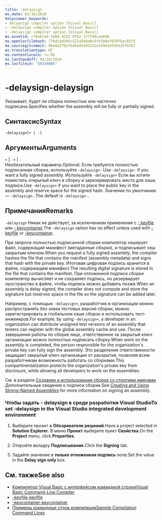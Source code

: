 ```yaml
---
title: -delaysign
ms.date: 03/10/2018
helpviewer_keywords:
- delaysign compiler option [Visual Basic]
- -delaysign compiler option [Visual Basic]
- -delaysign compiler option [Visual Basic]
ms.assetid: c76e61a4-1884-4252-9fb2-377f99caa690
ms.openlocfilehash: 770dcad385c522a548a0c6fd3b6ef02dfbac82f5
ms.sourcegitcommit: 0be8a279af6d8a43e03141e349d3efd5d35f8767
ms.translationtype: HT
ms.contentlocale: ru-RU
ms.lasthandoff: 04/18/2019
ms.locfileid: "59334605"
---
```

# <a name="-delaysign"></a><span data-ttu-id="f12ad-102">-delaysign</span><span class="sxs-lookup"><span data-stu-id="f12ad-102">-delaysign</span></span>
<span data-ttu-id="f12ad-103">Указывает, будет ли сборка полностью или частично подписана.</span><span class="sxs-lookup"><span data-stu-id="f12ad-103">Specifies whether the assembly will be fully or partially signed.</span></span>  
  
## <a name="syntax"></a><span data-ttu-id="f12ad-104">Синтаксис</span><span class="sxs-lookup"><span data-stu-id="f12ad-104">Syntax</span></span>  
  
```  
-delaysign[+ | -]  
```  
  
## <a name="arguments"></a><span data-ttu-id="f12ad-105">Аргументы</span><span class="sxs-lookup"><span data-stu-id="f12ad-105">Arguments</span></span>  
 <span data-ttu-id="f12ad-106">`+` &#124; `-`</span><span class="sxs-lookup"><span data-stu-id="f12ad-106">`+` &#124; `-`</span></span>  
 <span data-ttu-id="f12ad-107">Необязательный параметр.</span><span class="sxs-lookup"><span data-stu-id="f12ad-107">Optional.</span></span> <span data-ttu-id="f12ad-108">Если требуется полностью подписанная сборка, используйте `-delaysign-`.</span><span class="sxs-lookup"><span data-stu-id="f12ad-108">Use `-delaysign-` if you want a fully signed assembly.</span></span> <span data-ttu-id="f12ad-109">Используйте `-delaysign+` Если вы хотите поместить открытый ключ в сборку и зарезервировать место для хэша подписи.</span><span class="sxs-lookup"><span data-stu-id="f12ad-109">Use `-delaysign+` if you want to place the public key in the assembly and reserve space for the signed hash.</span></span> <span data-ttu-id="f12ad-110">Значение по умолчанию — `-delaysign-`.</span><span class="sxs-lookup"><span data-stu-id="f12ad-110">The default is `-delaysign-`.</span></span>  
  
## <a name="remarks"></a><span data-ttu-id="f12ad-111">Примечания</span><span class="sxs-lookup"><span data-stu-id="f12ad-111">Remarks</span></span>  
 <span data-ttu-id="f12ad-112">`-delaysign` Никак не действует, за исключением применения с [- keyfile](../../../visual-basic/reference/command-line-compiler/keyfile.md) или [- keycontainer](../../../visual-basic/reference/command-line-compiler/keycontainer.md).</span><span class="sxs-lookup"><span data-stu-id="f12ad-112">The `-delaysign` option has no effect unless used with [-keyfile](../../../visual-basic/reference/command-line-compiler/keyfile.md) or [-keycontainer](../../../visual-basic/reference/command-line-compiler/keycontainer.md).</span></span>  
  
 <span data-ttu-id="f12ad-113">При запросе полностью подписанной сборки компилятор хэширует файл, содержащий манифест (метаданные сборки), и подписывает хэш закрытым ключом.</span><span class="sxs-lookup"><span data-stu-id="f12ad-113">When you request a fully signed assembly, the compiler hashes the file that contains the manifest (assembly metadata) and signs that hash with the private key.</span></span> <span data-ttu-id="f12ad-114">Итоговая цифровая подпись хранится в файле, содержащем манифест.</span><span class="sxs-lookup"><span data-stu-id="f12ad-114">The resulting digital signature is stored in the file that contains the manifest.</span></span> <span data-ttu-id="f12ad-115">При отложенной подписи сборки компилятор вычисляет и не сохраняет подпись, но резервирует пространство в файле, чтобы подпись можно добавить позже.</span><span class="sxs-lookup"><span data-stu-id="f12ad-115">When an assembly is delay signed, the compiler does not compute and store the signature but reserves space in the file so the signature can be added later.</span></span>  
  
 <span data-ttu-id="f12ad-116">Например, с помощью `-delaysign+`, разработчик в организации можно распространять без знака тестовых версий сборки, можно зарегистрировать в глобальном кэше сборок и использовать тест-инженеров.</span><span class="sxs-lookup"><span data-stu-id="f12ad-116">For example, by using `-delaysign+`, a developer in an organization can distribute unsigned test versions of an assembly that testers can register with the global assembly cache and use.</span></span> <span data-ttu-id="f12ad-117">После завершения работы по сборке лицо, ответственное за закрытый ключ организации можно полностью подписать сборку.</span><span class="sxs-lookup"><span data-stu-id="f12ad-117">When work on the assembly is completed, the person responsible for the organization's private key can fully sign the assembly.</span></span> <span data-ttu-id="f12ad-118">Это разделение ответственности защищает закрытый ключ организации от раскрытия, позволяя всем разработчикам возможность работать со сборками.</span><span class="sxs-lookup"><span data-stu-id="f12ad-118">This compartmentalization protects the organization's private key from disclosure, while allowing all developers to work on the assemblies.</span></span>  
  
 <span data-ttu-id="f12ad-119">См. в разделе [Создание и использование сборок со строгими именами](../../../framework/app-domains/create-and-use-strong-named-assemblies.md) Дополнительные сведения о подписи сборки.</span><span class="sxs-lookup"><span data-stu-id="f12ad-119">See [Creating and Using Strong-Named Assemblies](../../../framework/app-domains/create-and-use-strong-named-assemblies.md) for more information on signing an assembly.</span></span>  
  
### <a name="to-set--delaysign-in-the-visual-studio-integrated-development-environment"></a><span data-ttu-id="f12ad-120">Чтобы задать - delaysign в среде разработки Visual Studio</span><span class="sxs-lookup"><span data-stu-id="f12ad-120">To set -delaysign in the Visual Studio integrated development environment</span></span>  
  
1. <span data-ttu-id="f12ad-121">Выберите проект в **Обозревателе решений**.</span><span class="sxs-lookup"><span data-stu-id="f12ad-121">Have a project selected in **Solution Explorer**.</span></span> <span data-ttu-id="f12ad-122">В меню **Проект** выберите пункт **Свойства**.</span><span class="sxs-lookup"><span data-stu-id="f12ad-122">On the **Project** menu, click **Properties**.</span></span>   
  
2. <span data-ttu-id="f12ad-123">Откройте вкладку **Подписывание**.</span><span class="sxs-lookup"><span data-stu-id="f12ad-123">Click the **Signing** tab.</span></span>  
  
3. <span data-ttu-id="f12ad-124">Задайте значение в **только отложенная подпись** поле.</span><span class="sxs-lookup"><span data-stu-id="f12ad-124">Set the value in the **Delay sign only** box.</span></span>  
  
## <a name="see-also"></a><span data-ttu-id="f12ad-125">См. также</span><span class="sxs-lookup"><span data-stu-id="f12ad-125">See also</span></span>

- [<span data-ttu-id="f12ad-126">Компилятор Visual Basic с интерфейсом командной строки</span><span class="sxs-lookup"><span data-stu-id="f12ad-126">Visual Basic Command-Line Compiler</span></span>](../../../visual-basic/reference/command-line-compiler/index.md)
- [<span data-ttu-id="f12ad-127">-keyfile</span><span class="sxs-lookup"><span data-stu-id="f12ad-127">-keyfile</span></span>](../../../visual-basic/reference/command-line-compiler/keyfile.md)
- [<span data-ttu-id="f12ad-128">-keycontainer</span><span class="sxs-lookup"><span data-stu-id="f12ad-128">-keycontainer</span></span>](../../../visual-basic/reference/command-line-compiler/keycontainer.md)
- [<span data-ttu-id="f12ad-129">Примеры командных строк компиляции</span><span class="sxs-lookup"><span data-stu-id="f12ad-129">Sample Compilation Command Lines</span></span>](../../../visual-basic/reference/command-line-compiler/sample-compilation-command-lines.md)
